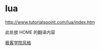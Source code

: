 # lua
http://www.tutorialspoint.com/lua/index.htm

此处放 HOME 的翻译内容

[极客学院风格](https://github.com/wenquan0hf/guide/blob/master/copywriting-guide.md)